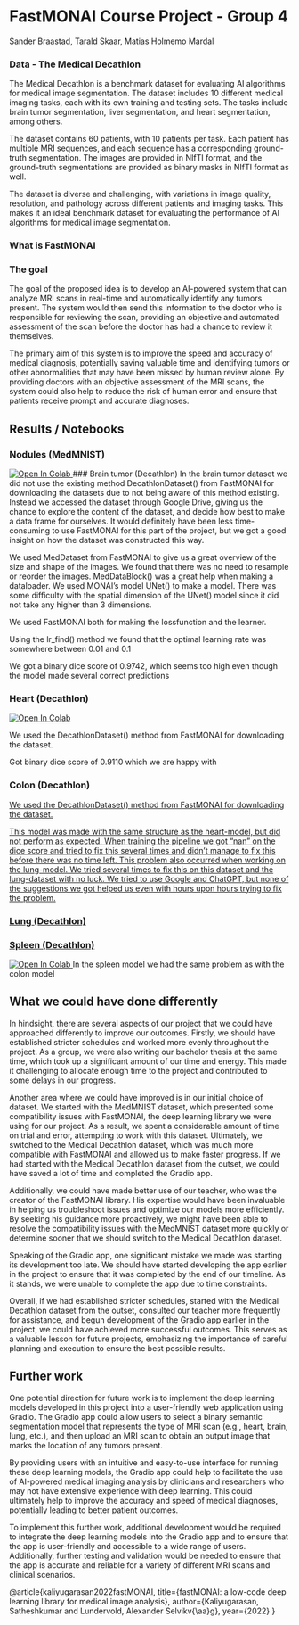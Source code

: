 # FastMONAI Course Project - Group 4
Sander Braastad, Tarald Skaar, Matias Holmemo Mardal

### Data - The Medical Decathlon
The Medical Decathlon is a benchmark dataset for evaluating AI algorithms for medical image segmentation. The dataset includes 10 different medical imaging tasks, each with its own training and testing sets. The tasks include brain tumor segmentation, liver segmentation, and heart segmentation, among others.

The dataset contains 60 patients, with 10 patients per task. Each patient has multiple MRI sequences, and each sequence has a corresponding ground-truth segmentation. The images are provided in NIfTI format, and the ground-truth segmentations are provided as binary masks in NIfTI format as well.

The dataset is diverse and challenging, with variations in image quality, resolution, and pathology across different patients and imaging tasks. This makes it an ideal benchmark dataset for evaluating the performance of AI algorithms for medical image segmentation.

### What is FastMONAI


### The goal
The goal of the proposed idea is to develop an AI-powered system that can analyze MRI scans in real-time and automatically identify any tumors present. The system would then send this information to the doctor who is responsible for reviewing the scan, providing an objective and automated assessment of the scan before the doctor has had a chance to review it themselves.

The primary aim of this system is to improve the speed and accuracy of medical diagnosis, potentially saving valuable time and identifying tumors or other abnormalities that may have been missed by human review alone. By providing doctors with an objective assessment of the MRI scans, the system could also help to reduce the risk of human error and ensure that patients receive prompt and accurate diagnoses.



## Results / Notebooks

### Nodules (MedMNIST) 
<a target="_blank" href="https://colab.research.google.com/github/MatiasHolmemoMardal/FastMONAI/blob/main/notebooks/V2_FastMONAI_MedMNIST_Single_label_classification.ipynb">
  <img src="https://colab.research.google.com/assets/colab-badge.svg" alt="Open In Colab"/>
</a>
### Brain tumor (Decathlon)
In the brain tumor dataset we did not use the existing method DecathlonDataset() from FastMONAI for downloading the datasets due to not being aware of this method existing. Instead we accessed the dataset through Google Drive, giving us the chance to explore the content of the dataset, and decide how best to make a data frame for ourselves. It would definitely have been less time-consuming to use FastMONAI for this part of the project, but we got a good insight on how the dataset was constructed this way. 

We used MedDataset from FastMONAI to give us a great overview of the size and shape of the images. We found that there was no need to resample or reorder the images. MedDataBlock() was a great help when making a dataloader. We used MONAI’s model UNet() to make a model. There was some difficulty with the spatial dimension of the UNet() model since it did not take any higher than 3 dimensions.

We used FastMONAI both for making the lossfunction and the learner.

Using the lr_find() method we found that the optimal learning rate was somewhere between 0.01 and 0.1

We got a binary dice score of 0.9742, which seems too high even though the model made several correct predictions

### Heart (Decathlon)
<a target="_blank" href="https://colab.research.google.com/github/MatiasHolmemoMardal/FastMONAI/blob/main/notebooks/heart_semantic.ipynb">
  <img src="https://colab.research.google.com/assets/colab-badge.svg" alt="Open In Colab"/>
</a>

We used the DecathlonDataset() method from FastMONAI for downloading the dataset. 

Got binary dice score of 0.9110 which we are happy with

### Colon (Decathlon)
<a target="_blank" href="https://colab.research.google.com/github/MatiasHolmemoMardal/FastMONAI/blob/main/notebooks/colon_b_s_semantic.ipynb">

We used the DecathlonDataset() method from FastMONAI for downloading the dataset. 

This model was made with the same structure as the heart-model, but did not perform as expected. When training the pipeline we got “nan” on the dice score and tried to fix this several times and didn’t manage to fix this before there was no time left. This problem also occurred when working on the lung-model. We tried several times to fix this on this dataset and the lung-dataset with no luck. We tried to use Google and ChatGPT, but none of the suggestions we got helped us even with hours upon hours trying to fix the problem.

### Lung (Decathlon)

### Spleen (Decathlon) 
<a target="_blank" href="https://colab.research.google.com/github/MatiasHolmemoMardal/FastMONAI/blob/main/notebooks/Spleen_semantic.ipynb">
  <img src="https://colab.research.google.com/assets/colab-badge.svg" alt="Open In Colab"/>
</a>
In the spleen model we had the same problem as with the colon model

## What we could have done differently
In hindsight, there are several aspects of our project that we could have approached differently to improve our outcomes. Firstly, we should have established stricter schedules and worked more evenly throughout the project. As a group, we were also writing our bachelor thesis at the same time, which took up a significant amount of our time and energy. This made it challenging to allocate enough time to the project and contributed to some delays in our progress.

Another area where we could have improved is in our initial choice of dataset. We started with the MedMNIST dataset, which presented some compatibility issues with FastMONAI, the deep learning library we were using for our project. As a result, we spent a considerable amount of time on trial and error, attempting to work with this dataset. Ultimately, we switched to the Medical Decathlon dataset, which was much more compatible with FastMONAI and allowed us to make faster progress. If we had started with the Medical Decathlon dataset from the outset, we could have saved a lot of time and completed the Gradio app.

Additionally, we could have made better use of our teacher, who was the creator of the FastMONAI library. His expertise would have been invaluable in helping us troubleshoot issues and optimize our models more efficiently. By seeking his guidance more proactively, we might have been able to resolve the compatibility issues with the MedMNIST dataset more quickly or determine sooner that we should switch to the Medical Decathlon dataset.

Speaking of the Gradio app, one significant mistake we made was starting its development too late. We should have started developing the app earlier in the project to ensure that it was completed by the end of our timeline. As it stands, we were unable to complete the app due to time constraints.

Overall, if we had established stricter schedules, started with the Medical Decathlon dataset from the outset, consulted our teacher more frequently for assistance, and begun development of the Gradio app earlier in the project, we could have achieved more successful outcomes. This serves as a valuable lesson for future projects, emphasizing the importance of careful planning and execution to ensure the best possible results.


## Further work

One potential direction for future work is to implement the deep learning models developed in this project into a user-friendly web application using Gradio. The Gradio app could allow users to select a binary semantic segmentation model that represents the type of MRI scan (e.g., heart, brain, lung, etc.), and then upload an MRI scan to obtain an output image that marks the location of any tumors present.

By providing users with an intuitive and easy-to-use interface for running these deep learning models, the Gradio app could help to facilitate the use of AI-powered medical imaging analysis by clinicians and researchers who may not have extensive experience with deep learning. This could ultimately help to improve the accuracy and speed of medical diagnoses, potentially leading to better patient outcomes.

To implement this further work, additional development would be required to integrate the deep learning models into the Gradio app and to ensure that the app is user-friendly and accessible to a wide range of users. Additionally, further testing and validation would be needed to ensure that the app is accurate and reliable for a variety of different MRI scans and clinical scenarios.

@article{kaliyugarasan2022fastMONAI,
  title={fastMONAI: a low-code deep learning library for medical image analysis},
  author={Kaliyugarasan, Satheshkumar and Lundervold, Alexander Selvikv{\aa}g},
  year={2022}
}
